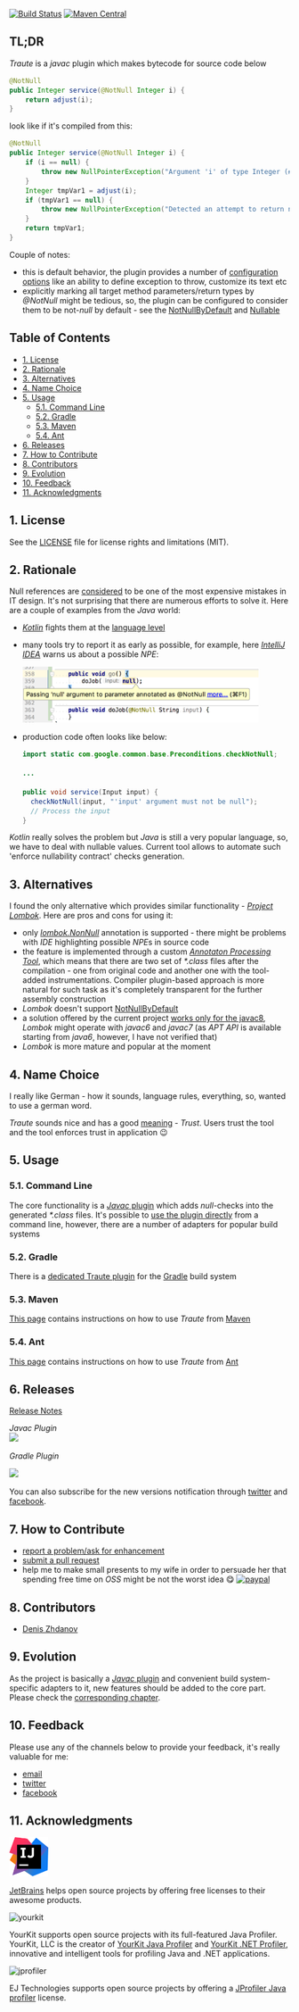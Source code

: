 [![Build Status](https://travis-ci.org/denis-zhdanov/traute.svg?branch=master)](https://travis-ci.org/denis-zhdanov/traute)
[![Maven Central](https://img.shields.io/maven-metadata/v/http/central.maven.org/maven2/tech/harmonysoft/traute-javac/maven-metadata.xml.svg)](https://img.shields.io/maven-metadata/v/http/central.maven.org/maven2/tech/harmonysoft/traute-javac/maven-metadata.xml.svg)

## TL;DR

*Traute* is a *javac* plugin which makes bytecode for source code below  

```java
@NotNull
public Integer service(@NotNull Integer i) {
    return adjust(i);
}
```  

look like if it's compiled from this:  

```java
@NotNull
public Integer service(@NotNull Integer i) {
    if (i == null) {
        throw new NullPointerException("Argument 'i' of type Integer (#0 out of 1, zero-based) is marked by @NotNull but got null for it");
    }
    Integer tmpVar1 = adjust(i);
    if (tmpVar1 == null) {
        throw new NullPointerException("Detected an attempt to return null from method MyClass.service() marked by @NotNull");
    }
    return tmpVar1;
}
```  

Couple of notes:
* this is default behavior, the plugin provides a number of [configuration options](core/javac/README.md#7-settings) like an ability to define exception to throw, customize its text etc
* explicitly marking all target method parameters/return types by *@NotNull* might be tedious, so, the plugin can be configured to consider them to be not-*null* by default - see the [NotNullByDefault](core/javac/README.md#72-notnullbydefault-annotations) and [Nullable](core/javac/README.md#73-nullable-annotations)

## Table of Contents

* [1. License](#1-license)
* [2. Rationale](#2-rationale)
* [3. Alternatives](#3-alternatives)
* [4. Name Choice](#4-name-choice)
* [5. Usage](#5-usage)
  * [5.1. Command Line](#51-command-line)
  * [5.2. Gradle](#52-gradle)
  * [5.3. Maven](#53-maven)
  * [5.4. Ant](#54-ant)
* [6. Releases](#6-releases)
* [7. How to Contribute](#7-how-to-contribute)
* [8. Contributors](#8-contributors)
* [9. Evolution](#9-evolution)
* [10. Feedback](#10-feedback)
* [11. Acknowledgments](#11-acknowledgments)

## 1. License

See the [LICENSE](LICENSE.md) file for license rights and limitations (MIT).

## 2. Rationale

Null references are [considered](https://en.wikipedia.org/wiki/Null_pointer#History) to be one of the most expensive mistakes in IT design. It's not surprising that there are numerous efforts to solve it. Here are a couple of examples from the *Java* world:
* [*Kotlin*](https://kotlinlang.org/) fights them at the [language level](https://kotlinlang.org/docs/reference/null-safety.html)
* many tools try to report it as early as possible, for example, here [*IntelliJ IDEA*](https://www.jetbrains.com/idea/) warns us about a possible *NPE*: 

  <img src="/docs/img/warning-intellij.png" height="100px">

* production code often looks like below:

  ```java
  import static com.google.common.base.Preconditions.checkNotNull;

  ...

  public void service(Input input) {
    checkNotNull(input, "'input' argument must not be null");
    // Process the input
  }
  ```

*Kotlin* really solves the problem but *Java* is still a very popular language, so, we have to deal with nullable values. Current tool allows to automate such 'enforce nullability contract' checks generation.

## 3. Alternatives

I found the only alternative which provides similar functionality - [*Project Lombok*](https://projectlombok.org/features/NonNull). Here are pros and cons for using it:
* only [*lombok.NonNull*](https://projectlombok.org/api/lombok/NonNull.html) annotation is supported - there might be problems with *IDE* highlighting possible *NPE*s in source code
* the feature is implemented through a custom [*Annotaton Processing Tool*](https://docs.oracle.com/javase/7/docs/technotes/guides/apt/index.html), which means that there are two set of *\*.class* files after the compilation - one from original code and another one with the tool-added instrumentations. Compiler plugin-based approach is more natural for such task as it's completely transparent for the further assembly construction
* *Lombok* doesn't support [NotNullByDefault](core/javac/README.md#72-notnullbydefault-annotations)
* a solution offered by the current project [works only for the javac8](core/javac/README.md#5-limitations), *Lombok* might operate with *javac6* and *javac7* (as *APT API* is available starting from *java6*, however, I have not verified that)
* *Lombok* is more mature and popular at the moment

## 4. Name Choice

I really like German - how it sounds, language rules, everything, so, wanted to use a german word.  

*Traute* sounds nice and has a good [meaning](http://dictionary.reverso.net/german-english/Traute) - *Trust*. Users trust the tool and the tool enforces trust in application :wink:

## 5. Usage

### 5.1. Command Line

The core functionality is a [*Javac* plugin](core/javac/README.md) which adds *null*-checks into the generated *\*.class* files. It's possible to [use the plugin directly](core/javac/README.md#6-usage) from a command line, however, there are a number of adapters for popular build systems

### 5.2. Gradle

There is a [dedicated Traute plugin](facade/gradle/README.md#3-usage) for the [Gradle](https://gradle.org/) build system

### 5.3. Maven

[This page](facade/maven/README.md#3-usage) contains instructions on how to use *Traute* from [Maven](http://maven.apache.org/)

### 5.4. Ant

[This page](facade/ant/README.md#3-sample) contains instructions on how to use *Traute* from [Ant](https://ant.apache.org/)

## 6. Releases

[Release Notes](RELEASE.md)

*Javac Plugin*  
<a href='https://bintray.com/bintray/jcenter/tech.harmonysoft%3Atraute-javac?source=watch' alt='Get automatic notifications about new "tech.harmonysoft:traute-javac" versions'><img src='https://www.bintray.com/docs/images/bintray_badge_color.png'></a>

*Gradle Plugin*  

<a href='https://bintray.com/denis-zhdanov/harmonysoft.tech/traute-gradle?source=watch' alt='Get automatic notifications about new "traute-gradle" versions'><img src='https://www.bintray.com/docs/images/bintray_badge_color.png'></a>

You can also subscribe for the new versions notification through [twitter](https://twitter.com/traute_java) and [facebook](https://www.facebook.com/java.traute/).

## 7. How to Contribute

* [report a problem/ask for enhancement](https://github.com/denis-zhdanov/traute/issues)
* [submit a pull request](https://github.com/denis-zhdanov/traute/pulls)
* help me to make small presents to my wife in order to persuade her that spending free time on *OSS* might be not the worst idea :yum: [![paypal](https://www.paypalobjects.com/en_US/i/btn/btn_donateCC_LG.gif)](https://www.paypal.com/cgi-bin/webscr?cmd=_donations&business=3GJDPN3TH8T48&lc=RU&item_name=Traute&currency_code=USD&bn=PP%2dDonationsBF%3abtn_donateCC_LG%2egif%3aNonHosted)

## 8. Contributors

* [Denis Zhdanov](https://github.com/denis-zhdanov)

## 9. Evolution

As the project is basically a [*Javac* plugin](core/javac/README.md) and convenient build system-specific adapters to it, new features should be added to the core part. Please check the [corresponding chapter](core/javac/README.md#8-evolution).

## 10. Feedback

Please use any of the channels below to provide your feedback, it's really valuable for me:
* [email](mailto:traute.java@gmail.com)
* [twitter](https://twitter.com/traute_java)
* [facebook](https://www.facebook.com/java.traute/)

## 11. Acknowledgments

<img src="/docs/img/intellij.png" height="70px">

[JetBrains](https://www.jetbrains.com/) helps open source projects by offering free licenses to their awesome products. 

![yourkit](https://www.yourkit.com/images/yklogo.png) 

YourKit supports open source projects with its full-featured Java Profiler.
YourKit, LLC is the creator of <a href="https://www.yourkit.com/java/profiler/">YourKit Java Profiler</a>
and <a href="https://www.yourkit.com/.net/profiler/">YourKit .NET Profiler</a>,
innovative and intelligent tools for profiling Java and .NET applications.  

![jprofiler](https://www.ej-technologies.com/images/product_banners/jprofiler_large.png)  

EJ Technologies supports open source projects by offering a [JProfiler Java profiler](https://www.ej-technologies.com/products/jprofiler/overview.html) license.
